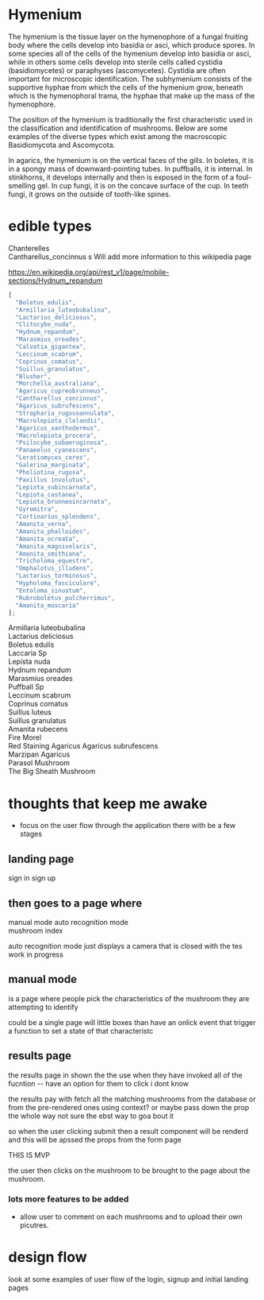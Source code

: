 # Hymenium

The hymenium is the tissue layer on the hymenophore of a fungal fruiting body where the cells develop into basidia or asci, which produce spores. In some species all of the cells of the hymenium develop into basidia or asci, while in others some cells develop into sterile cells called cystidia (basidiomycetes) or paraphyses (ascomycetes). Cystidia are often important for microscopic identification. The subhymenium consists of the supportive hyphae from which the cells of the hymenium grow, beneath which is the hymenophoral trama, the hyphae that make up the mass of the hymenophore.

The position of the hymenium is traditionally the first characteristic used in the classification and identification of mushrooms. Below are some examples of the diverse types which exist among the macroscopic Basidiomycota and Ascomycota.

In agarics, the hymenium is on the vertical faces of the gills.
In boletes, it is in a spongy mass of downward-pointing tubes.
In puffballs, it is internal.
In stinkhorns, it develops internally and then is exposed in the form of a foul-smelling gel.
In cup fungi, it is on the concave surface of the cup.
In teeth fungi, it grows on the outside of tooth-like spines.

# edible types

Chanterelles  
Cantharellus_concinnus s
Will add more information to this wikipedia page

https://en.wikipedia.org/api/rest_v1/page/mobile-sections/Hydnum_repandum

```js
[
  "Boletus_edulis",
  "Armillaria_luteobubalina",
  "Lactarius_deliciosus",
  "Clitocybe_nuda",
  "Hydnum_repandum",
  "Marasmius_oreades",
  "Calvatia_gigantea",
  "Leccinum_scabrum",
  "Coprinus_comatus",
  "Suillus_granulatus",
  "Blusher",
  "Morchella_australiana",
  "Agaricus_cupreobrunneus",
  "Cantharellus_concinnus",
  "Agaricus_subrufescens",
  "Stropharia_rugosoannulata",
  "Macrolepiota_clelandii",
  "Agaricus_xanthodermus",
  "Macrolepiota_procera",
  "Psilocybe_subaeruginosa",
  "Panaeolus_cyanescens",
  "Leratiomyces_ceres",
  "Galerina_marginata",
  "Pholiotina_rugosa",
  "Paxillus involutus",
  "Lepiota_subincarnata",
  "Lepiota_castanea",
  "Lepiota_brunneoincarnata",
  "Gyromitra",
  "Cortinarius_splendens",
  "Amanita_verna",
  "Amanita_phalloides",
  "Amanita_ocreata",
  "Amanita_magnivelaris",
  "Amanita_smithiana",
  "Tricholoma_equestre",
  "Omphalotus_illudens",
  "Lactarius_torminosus",
  "Hypholoma_fasciculare",
  "Entoloma_sinuatum",
  "Rubroboletus_pulcherrimus",
  "Amanita_muscaria"
];
```

Armillaria luteobubalina  
Lactarius deliciosus  
Boletus edulis  
Laccaria Sp  
Lepista nuda  
Hydnum repandum  
Marasmius oreades  
Puffball Sp  
Leccinum scabrum  
Coprinus comatus  
Suillus luteus  
Suillus granulatus  
Amanita rubecens  
Fire Morel  
Red Staining Agaricus
Agaricus subrufescens  
Marzipan Agaricus  
Parasol Mushroom  
The Big Sheath Mushroom

# thoughts that keep me awake

- focus on the user flow through the application there with be a few stages

## landing page

sign in
sign up

## then goes to a page where

manual mode
auto recognition mode  
mushroom index

auto recognition mode just displays a camera that is closed with the tes work in progress

## manual mode

is a page where people pick the characteristics of the mushroom they are attempting to identify

could be a single page will little boxes than have an onlick event that trigger a function to set a state of that characteristc

## results page

the results page in shown the the use when they have invoked all of the fucntion
-- have an option for them to click i dont know

the results pay with fetch all the matching mushrooms from the database or from the pre-rendered ones using context? or maybe pass down the prop the whole way not sure the ebst way to goa bout it

so when the user clicking submit then a result component will be renderd and this will be apssed the props from the form page

THIS IS MVP

the user then clicks on the mushroom to be brought to the page about the mushroom.

### lots more features to be added

- allow user to comment on each mushrooms and to upload their own picutres.


# design flow

look at some examples of user flow of the login, signup and initial landing pages


